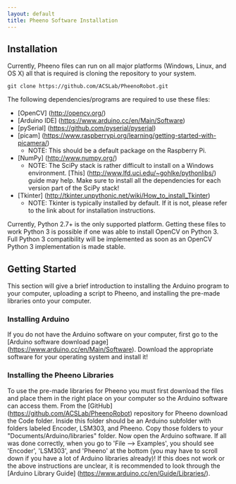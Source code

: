 ```yaml
---
layout: default
title: Pheeno Software Installation
---
```

## Installation

Currently, Pheeno files can run on all major platforms (Windows, Linux, and OS X) all that is required is cloning the repository to your system.

```
git clone https://github.com/ACSLab/PheenoRobot.git
```

The following dependencies/programs are required to use these files:
- [OpenCV] (http://opencv.org/)
- [Arduino IDE] (https://www.arduino.cc/en/Main/Software)
- [pySerial] (https://github.com/pyserial/pyserial)
- [picam] (https://www.raspberrypi.org/learning/getting-started-with-picamera/)
    - NOTE: This should be a default package on the Raspberry Pi.
- [NumPy] (http://www.numpy.org/)
    - NOTE: The SciPy stack is rather difficult to install on a Windows environment. [This] (http://www.lfd.uci.edu/~gohlke/pythonlibs/) guide may help. Make sure to install all the dependencies for each version part of the SciPy stack!
- [Tkinter] (http://tkinter.unpythonic.net/wiki/How_to_install_Tkinter)
    - NOTE: Tkinter is typically installed by default. If it is not, please refer to the link about for installation instructions.

Currently, Python 2.7+ is the only supported platform. Getting these files to work Python 3 is possible if one was able to install OpenCV on Python 3. Full Python 3 compatibility will be implemented as soon as an OpenCV Python 3 implementation is made stable.

## Getting Started

This section will give a brief introduction to installing the Arduino program to your computer, uploading a script to Pheeno, and installing the pre-made libraries onto your computer.

### Installing Arduino

If you do not have the Arduino software on your computer, first go to the [Arduino software download page] (https://www.arduino.cc/en/Main/Software). Download the appropriate software for your operating system and install it!

### Installing the Pheeno Libraries

To use the pre-made libraries for Pheeno you must first download the files and place them in the right place on your computer so the Arduino software can access them. From the [GitHub] (https://github.com/ACSLab/PheenoRobot) repository for Pheeno download the Code folder. Inside this folder should be an Arduino subfolder with folders labeled Encoder, LSM303, and Pheeno. Copy those folders to your "Documents/Arduino/libraries" folder. Now open the Arduino software. If all was done correctly, when you go to 'File --> Examples', you should see 'Encoder', 'LSM303', and 'Pheeno' at the bottom (you may have to scroll down if you have a lot of Arduino libraries already)! If this does not work or the above instructions are unclear, it is recommended to look through the [Arduino Library Guide] (https://www.arduino.cc/en/Guide/Libraries/).
